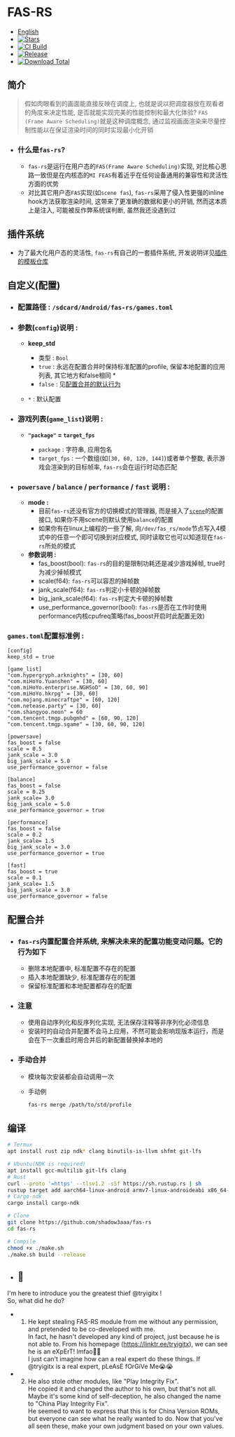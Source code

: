 # **FAS-RS**

- [English](README_EN.md)
- [![Stars](https://img.shields.io/github/stars/shadow3aaa/fas-rs)](https://github.com/shadow3aaa/fas-rs)
- [![CI Build](https://img.shields.io/github/actions/workflow/status/shadow3aaa/fas-rs/ci.yml)](https://github.com/shadow3aaa/fas-rs/actions)
- [![Release](https://img.shields.io/github/v/release/shadow3aaa/fas-rs)](https://github.com/shadow3aaa/fas-rs/releases/latest)
- [![Download Total](https://img.shields.io/github/downloads/shadow3aaa/fas-rs/total)](https://github.com/shadow3aaa/fas-rs/releases)

## **简介**

  > 假如肉眼看到的画面能直接反映在调度上, 也就是说以把调度器放在观看者的角度来决定性能, 是否就能实现完美的性能控制和最大化体验? `FAS (Frame Aware Scheduling)`就是这种调度概念, 通过监视画面渲染来尽量控制性能以在保证渲染时间的同时实现最小化开销

- ### **什么是`fas-rs`?**

  - `fas-rs`是运行在用户态的`FAS(Frame Aware Scheduling)`实现, 对比核心思路一致但是在内核态的`MI FEAS`有着近乎在任何设备通用的兼容性和灵活性方面的优势
  - 对比其它用户态`FAS`实现(如`scene fas`), `fas-rs`采用了侵入性更强的inline hook方法获取渲染时间, 这带来了更准确的数据和更小的开销, 然而这本质上是注入, 可能被反作弊系统误判断, 虽然我还没遇到过

## **插件系统**

  - 为了最大化用户态的灵活性, `fas-rs`有自己的一套插件系统, 开发说明详见[插件的模板仓库](https://github.com/shadow3aaa/fas-rs-extension-module-template)

## **自定义(配置)**

- ### **配置路径 : `/sdcard/Android/fas-rs/games.toml`**

- ### **参数(`config`)说明 :**

  - **keep_std**

    - 类型 : `Bool`
    - `true` : 永远在配置合并时保持标准配置的profile, 保留本地配置的应用列表, 其它地方和false相同 *
    - `false` : 见[配置合并的默认行为](#配置合并)

  - `*` : 默认配置

- ### **游戏列表(`game_list`)说明 :**

  - **`"package"` = `target_fps`**

    - `package` : 字符串, 应用包名
    - `target_fps` : 一个数组(如`[30, 60, 120, 144]`)或者单个整数, 表示游戏会渲染到的目标帧率, `fas-rs`会在运行时动态匹配

- ### **`powersave` / `balance` / `performance` / `fast` 说明 :**

  - **mode :**
    - 目前`fas-rs`还没有官方的切换模式的管理器, 而是接入了[`scene`](https://www.coolapk.com/apk/com.omarea.vtools)的配置接口, 如果你不用scene则默认使用`balance`的配置
    - 如果你有在linux上编程的一些了解, 向`/dev/fas_rs/mode`节点写入4模式中的任意一个即可切换到对应模式, 同时读取它也可以知道现在`fas-rs`所处的模式
  - **参数说明 :**
    - fas_boost(bool): `fas-rs`的目的是限制功耗还是减少游戏掉帧, true时为减少掉帧模式
    - scale(f64): `fas-rs`可以容忍的掉帧数
    - jank_scale(f64): `fas-rs`判定小卡顿的掉帧数
    - big_jank_scale(f64): `fas-rs`判定大卡顿的掉帧数
    - use_performance_governor(bool): `fas-rs`是否在工作时使用performance内核cpufreq策略(fas_boost开启时此配置无效)

### **`games.toml`配置标准例 :**

```
[config]
keep_std = true

[game_list]
"com.hypergryph.arknights" = [30, 60]
"com.miHoYo.Yuanshen" = [30, 60]
"com.miHoYo.enterprise.NGHSoD" = [30, 60, 90]
"com.miHoYo.hkrpg" = [30, 60]
"com.mojang.minecraftpe" = [60, 120]
"com.netease.party" = [30, 60]
"com.shangyoo.neon" = 60
"com.tencent.tmgp.pubgmhd" = [60, 90, 120]
"com.tencent.tmgp.sgame" = [30, 60, 90, 120]

[powersave]
fas_boost = false
scale = 0.5
jank_scale = 3.0
big_jank_scale = 5.0
use_performance_governor = false

[balance]
fas_boost = false
scale = 0.25
jank_scale= 3.0
big_jank_scale = 5.0
use_performance_governor = true

[performance]
fas_boost = false
scale = 0.2
jank_scale= 1.5
big_jank_scale = 3.0
use_performance_governor = true

[fast]
fas_boost = true
scale = 0.1
jank_scale= 1.5
big_jank_scale = 3.0
use_performance_governor = false
```

## **配置合并**

- ### `fas-rs`内置配置合并系统, 来解决未来的配置功能变动问题。它的行为如下

  - 删除本地配置中, 标准配置不存在的配置
  - 插入本地配置缺少, 标准配置存在的配置
  - 保留标准配置和本地配置都存在的配置

- ### 注意

  - 使用自动序列化和反序列化实现, 无法保存注释等非序列化必须信息
  - 安装时的自动合并配置不会马上应用，不然可能会影响现版本运行，而是会在下一次重启时用合并后的新配置替换掉本地的

- ### 手动合并

  - 模块每次安装都会自动调用一次
  - 手动例

    ```bash
    fas-rs merge /path/to/std/profile
    ```

## **编译**

```bash
# Termux
apt install rust zip ndk* clang binutils-is-llvm shfmt git-lfs

# Ubuntu(NDK is required)
apt install gcc-multilib git-lfs clang
# Rust
curl --proto '=https' --tlsv1.2 -sSf https://sh.rustup.rs | sh
rustup target add aarch64-linux-android armv7-linux-androideabi x86_64-linux-android i686-linux-android
# Cargo-ndk
cargo install cargo-ndk

# Clone
git clone https://github.com/shadow3aaa/fas-rs
cd fas-rs

# Compile
chmod +x ./make.sh
./make.sh build --release
```

- ## **💩**

I'm here to introduce you the greatest thief @tryigitx !  
So, what did he do?  

- 1. He kept stealing FAS-RS module from me without any permission, and pretended to be co-developed with me.  
In fact, he hasn't developed any kind of project, just because he is not able to.
  From his homepage (<https://linktr.ee/tryigitx>), we can see he is an eXpErT! lmfao🤣🤣  
  I just can't imagine how can a real expert do these things. If @tryigitx is a real expert, pLeAsE fOrGiVe Me😭😭  

- 2. He also stole other modules, like "Play Integrity Fix".  
  He copied it and changed the author to his own, but that's not all.  
  Maybe it's some kind of self-deception, he also changed the name to "China Play Integrity Fix".  
  He seemed to want to express that this is for China Version ROMs, but everyone can see what he really wanted to do.
  Now that you've all seen these, make your own judgment based on your own values.
